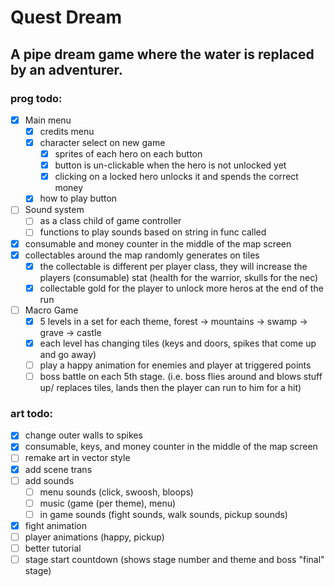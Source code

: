 # Quest Dream

## A pipe dream game where the water is replaced by an adventurer.



### prog todo:
- [x] Main menu
   - [x] credits menu
   - [x] character select on new game
      - [x] sprites of each hero on each button
      - [x] button is un-clickable when the hero is not unlocked yet
      - [x] clicking on a locked hero unlocks it and spends the correct money
   - [x] how to play button
- [ ] Sound system
   - [ ] as a class child of game controller
   - [ ] functions to play sounds based on string in func called
- [x] consumable and money counter in the middle of the map screen
- [x] collectables around the map randomly generates on tiles
   - [x] the collectable is different per player class, they will increase the players (consumable) stat (health for the warrior, skulls for the nec)
   - [x] collectable gold for the player to unlock more heros at the end of the run
- [ ] Macro Game
   - [x] 5 levels in a set for each theme, forest -> mountains -> swamp -> grave -> castle
   - [x] each level has changing tiles (keys and doors, spikes that come up and go away)
   - [ ] play a happy animation for enemies and player at triggered points
   - [ ] boss battle on each 5th stage. (i.e. boss flies around and blows stuff up/ replaces tiles, lands then the player can run to him for a hit)

### art todo:
- [x] change outer walls to spikes
- [x] consumable, keys, and money counter in the middle of the map screen
- [ ] remake art in vector style
- [x] add scene trans
- [ ] add sounds
   - [ ] menu sounds (click, swoosh, bloops)
   - [ ] music (game (per theme), menu)
   - [ ] in game sounds (fight sounds, walk sounds, pickup sounds)
- [x] fight animation
- [ ] player animations (happy, pickup)
- [ ] better tutorial
- [ ] stage start countdown (shows stage number and theme and boss "final" stage)
